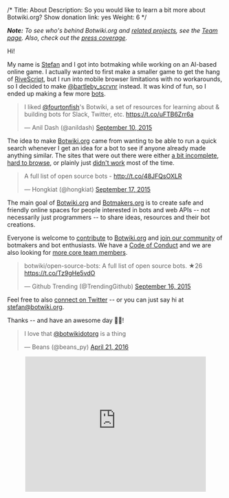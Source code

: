 /*
Title: About
Description: So you would like to learn a bit more about Botwiki.org?
Show donation link: yes
Weight: 6
*/


***Note:** To see who's behind Botwiki.org and [related projects](/projects/), see the [Team page](/about/team/). Also, check out the [press coverage](/about/press).*

Hi!

My name is [Stefan](/about/team#stefan) and I got into botmaking while working on an AI-based online game. I actually wanted to first make a smaller game to get the hang of [RiveScript](http://www.rivescript.com), but I run into mobile browser limitations with no workarounds, so I decided to make [@bartleby_scrvnr](/bots/twitterbots/bartleby_scrvnr) instead. It was kind of fun, so I ended up making a few more [bots](https://twitter.com/fourtonfish/lists/my-twitterbots1/members).

<blockquote class="twitter-tweet" data-cards="hidden" lang="en"><p lang="en" dir="ltr">I liked <a href="https://twitter.com/fourtonfish">@fourtonfish</a>&#39;s Botwiki, a set of resources for learning about &amp; building bots for Slack, Twitter, etc. <a href="https://t.co/uFTB6Zrr6a">https://t.co/uFTB6Zrr6a</a></p>&mdash; Anil Dash (@anildash) <a href="https://twitter.com/anildash/status/642120992932933632">September 10, 2015</a></blockquote>

The idea to make [Botwiki.org](https://www.botwiki.org/) came from wanting to be able to run a quick search whenever I get an idea for a bot to see if anyone already made anything similar. The sites that were out there were either [a bit incomplete](http://bothub.org), [hard to browse](http://botdb.gameology.org/bot-list), or plainly just [didn't work](http://botpad.org/p/bot_resources) most of the time.

<blockquote class="twitter-tweet" data-cards="hidden" lang="en"><p lang="en" dir="ltr">A full list of open source bots - <a href="http://t.co/48JFQsOXLR">http://t.co/48JFQsOXLR</a></p>&mdash; Hongkiat (@hongkiat) <a href="https://twitter.com/hongkiat/status/644447055847530496">September 17, 2015</a></blockquote>

The main goal of [Botwiki.org](https://www.botwiki.org/) and [Botmakers.org](https://botmakers.org/) is to create safe and friendly online spaces for people interested in bots and web APIs -- not necessarily just programmers -- to share ideas, resources and their bot creations.

Everyone is welcome to [contribute](https://github.com/botwiki/botwiki.org) to [Botwiki.org](https://www.botwiki.org/) and [join our community](https://botmakers.org/) of botmakers and bot enthusiasts. We have a [Code of Conduct](https://github.com/botwiki/botmakers.org/blob/master/Code%20of%20Conduct.md) and we are also looking for [more core team members](https://github.com/botwiki/botwiki.org/blob/master/HELP-WANTED.md).

<blockquote class="twitter-tweet" data-cards="hidden" lang="en"><p lang="en" dir="ltr">botwiki/open-source-bots: A full list of open source bots. ★26 <a href="https://t.co/Tz9gHe5vdO">https://t.co/Tz9gHe5vdO</a></p>&mdash; Github Trending (@TrendingGithub) <a href="https://twitter.com/TrendingGithub/status/644029090345914368">September 16, 2015</a></blockquote>



Feel free to also [connect on Twitter](https://twitter.com/botwikidotorg) -- or you can just say hi at [stefan@botwiki.org](mailto:stefan@botwiki.org).

Thanks -- and have an awesome day 🎸🌟!

<blockquote class="twitter-tweet" data-lang="en"><p lang="en" dir="ltr">I love that <a href="https://twitter.com/botwikidotorg">@botwikidotorg</a> is a thing</p>&mdash; Beans (@beans_py) <a href="https://twitter.com/beans_py/status/723228065061584896">April 21, 2016</a></blockquote>

<center><iframe width="420" height="315" src="https://www.youtube.com/embed/8XhQRFO4M7A" frameborder="0" allowfullscreen></iframe></center>

<script async src="//platform.twitter.com/widgets.js" charset="utf-8"></script>